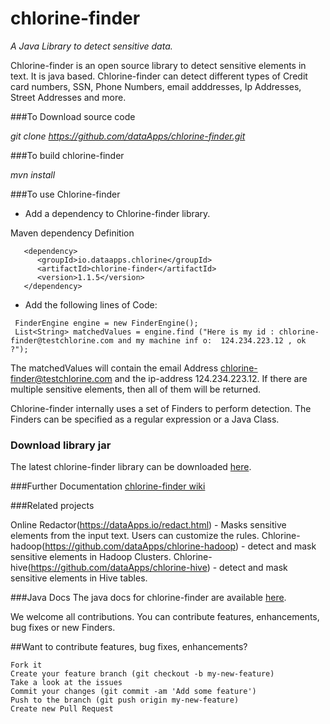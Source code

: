 # chlorine-finder
*A Java Library to detect sensitive data.*

Chlorine-finder is an open source library to detect sensitive elements in text. It is java based.
Chlorine-finder can detect different types of Credit card numbers, SSN, Phone Numbers, email adddresses, Ip Addresses, Street Addresses and more. 


###To Download source code

*git clone https://github.com/dataApps/chlorine-finder.git*

###To build chlorine-finder

*mvn install*

###To use Chlorine-finder

- Add a dependency to Chlorine-finder library.

Maven dependency Definition
```
   <dependency>
      <groupId>io.dataapps.chlorine</groupId>
      <artifactId>chlorine-finder</artifactId>
      <version>1.1.5</version>
   </dependency>
```
- Add the following lines of Code:
```
 FinderEngine engine = new FinderEngine();
 List<String> matchedValues = engine.find ("Here is my id : chlorine-finder@testchlorine.com and my machine inf o:  124.234.223.12 , ok ?");
```
 The matchedValues will contain the email Address chlorine-finder@testchlorine.com and the ip-address 124.234.223.12.
 If there are multiple sensitive elements, then all of them will be returned.
 
Chlorine-finder internally uses a set of Finders to perform detection. The Finders can be specified as a regular expression or a Java Class.
 
### Download library jar

The latest chlorine-finder library can be downloaded [here](https://dataapps.io/chlorine.html#Opensource).
 
###Further Documentation
[chlorine-finder wiki](https://github.com/dataApps/chlorine-finder/wiki)
  
###Related projects

Online Redactor(https://dataApps.io/redact.html) -  Masks sensitive elements from the input text. Users can customize the rules.
Chlorine-hadoop(https://github.com/dataApps/chlorine-hadoop) -  detect and mask sensitive elements in Hadoop Clusters.
Chlorine-hive(https://github.com/dataApps/chlorine-hive) -  detect and mask sensitive elements in Hive tables.

 
###Java Docs
The java docs for chlorine-finder are available [here](https://dataApps.io/files/chlorine-finder/javadoc/index.html).

We welcome all contributions. You can contribute features, enhancements, bug fixes or new Finders.

##Want to contribute features, bug fixes, enhancements?

    Fork it
    Create your feature branch (git checkout -b my-new-feature)
    Take a look at the issues
    Commit your changes (git commit -am 'Add some feature')
    Push to the branch (git push origin my-new-feature)
    Create new Pull Request
    
 

 
 
